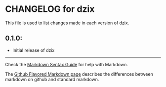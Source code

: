 # CHANGELOG for dzix

This file is used to list changes made in each version of dzix.

## 0.1.0:

* Initial release of dzix

- - -
Check the [Markdown Syntax Guide](http://daringfireball.net/projects/markdown/syntax) for help with Markdown.

The [Github Flavored Markdown page](http://github.github.com/github-flavored-markdown/) describes the differences between markdown on github and standard markdown.
